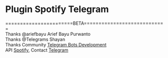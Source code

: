 # Plugin Spotify Telegram
=======================BETA============================ </br>
Thanks @ariefbayu Arief Bayu Purwanto </br>
Thanks @TeIegrams Shayan </br>
Thanks Community [Telegram Bots Development](https://telegram.me/joinchat/ALJ3iwFAhOCh4WNUHAyzXQ)
</br>
API [Spotify](https://developer.spotify.com/web-api),
Contact [Telegram](https://telegram.me/joinchat/05510e2701b6d393edb7bb945a2edde2)
